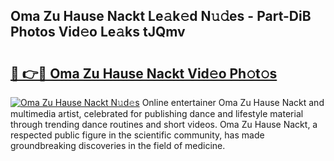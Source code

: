## Oma Zu Hause Nackt Le𝚊k𝚎d N𝚞𝚍es - Part-DiB Photos Vid𝚎o Le𝚊ks tJQmv

# <h2><a href="http://fb74c9c.evod.top/?m=Oma+Zu+Hause+Nackt">🔗 👉🔴 Oma Zu Hause Nackt Vid𝚎o Ph𝚘t𝚘s</a></h2>

[![Oma Zu Hause Nackt N𝚞d𝚎s](https://i.imgur.com/8V9OHl7.gif)](http://fb74c9c.evod.top/?m=Oma+Zu+Hause+Nackt)
Online entertainer Oma Zu Hause Nackt and multimedia artist, celebrated for publishing dance and lifestyle material through trending dance routines and short videos. Oma Zu Hause Nackt, a respected public figure in the scientific community, has made groundbreaking discoveries in the field of medicine. 
